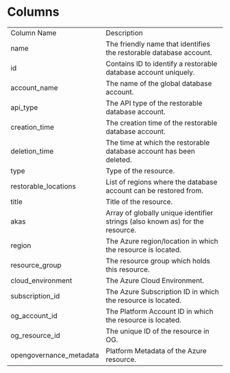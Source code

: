 # Columns  

<table>
	<tr><td>Column Name</td><td>Description</td></tr>
	<tr><td>name</td><td>The friendly name that identifies the restorable database account.</td></tr>
	<tr><td>id</td><td>Contains ID to identify a restorable database account uniquely.</td></tr>
	<tr><td>account_name</td><td>The name of the global database account.</td></tr>
	<tr><td>api_type</td><td>The API type of the restorable database account.</td></tr>
	<tr><td>creation_time</td><td>The creation time of the restorable database account.</td></tr>
	<tr><td>deletion_time</td><td>The time at which the restorable database account has been deleted.</td></tr>
	<tr><td>type</td><td>Type of the resource.</td></tr>
	<tr><td>restorable_locations</td><td>List of regions where the database account can be restored from.</td></tr>
	<tr><td>title</td><td>Title of the resource.</td></tr>
	<tr><td>akas</td><td>Array of globally unique identifier strings (also known as) for the resource.</td></tr>
	<tr><td>region</td><td>The Azure region/location in which the resource is located.</td></tr>
	<tr><td>resource_group</td><td>The resource group which holds this resource.</td></tr>
	<tr><td>cloud_environment</td><td>The Azure Cloud Environment.</td></tr>
	<tr><td>subscription_id</td><td>The Azure Subscription ID in which the resource is located.</td></tr>
	<tr><td>og_account_id</td><td>The Platform Account ID in which the resource is located.</td></tr>
	<tr><td>og_resource_id</td><td>The unique ID of the resource in OG.</td></tr>
	<tr><td>opengovernance_metadata</td><td>Platform Metadata of the Azure resource.</td></tr>
</table>